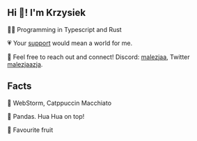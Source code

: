 ## Hi 👋! I'm Krzysiek

👨‍💻 Programming in Typescript and Rust

💗 Your [support](https://github.com/sponsors/malezjaa) would mean a world for me.

💬 Feel free to reach out and connect! Discord: [malezjaa](https://discord.com/users/853738320634576958), Twitter [malezjaazja](https://x.com/malezjaajza).

## Facts

📒 WebStorm, Catppuccin Macchiato

🐼 Pandas. Hua Hua on top!

🥝 Favourite fruit
